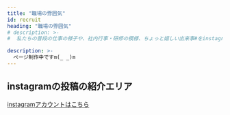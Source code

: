 ```yaml
---
title: "職場の雰囲気"
id: recruit
heading: "職場の雰囲気"
# description: >-
#  私たちの普段の仕事の様子や、社内行事・研修の模様、ちょっと嬉しい出来事#をinstagramに投稿しています。フォロー大歓迎です^^/

description: >-
  ページ制作中ですm(_ _)m　
---
```


## instagramの投稿の紹介エリア

[instagramアカウントはこちら](https://www.instagram.com/panapluspharmacy/?hl=ja)
